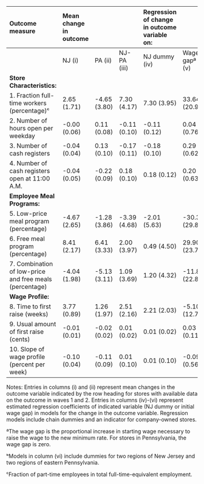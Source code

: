 | Outcome measure                                         | Mean change in outcome |       |         | Regression of change in outcome variable on: |            |             |
| :------------------------------------------------------ | :--------------------- | :---- | :------ | :------------------------------------------- | :--------- | :---------- |
|                                                         | NJ (i)                 | PA (ii) | NJ-PA (iii) | NJ dummy (iv)                                | Wage gapª (v) | Wage gapᵇ (vi) |
| **Store Characteristics:** |                        |       |         |                                              |            |             |
| 1. Fraction full-time workers (percentage)ᶜ             | 2.65 (1.71)            | -4.65 (3.80) | 7.30 (4.17) | 7.30 (3.95)                                  | 33.64 (20.95) | 20.28 (24.35) |
| 2. Number of hours open per weekday             | -0.00 (0.06)            | 0.11 (0.08) | -0.11 (0.10) | -0.11 (0.12)                                  | 0.04 (0.76) | -0.24 (0.65) |
| 3. Number of cash registers             | -0.04 (0.04)            | 0.13 (0.10) | -0.17 (0.11) | -0.18 (0.10)                                  | 0.29 (0.62) | -0.31 (0.53) |
| 4. Number of cash registers open at 11:00 A.M.             | -0.04 (0.05)            | -0.22 (0.09) | 0.18 (0.10) | 0.18 (0.12)                                  | 0.20 (0.63) | -0.44 (0.74) |
| **Employee Meal Programs:** |                        |       |         |                                              |            |             |
| 5. Low-price meal program (percentage)                  | -4.67 (2.65)           | -1.28 (3.86) | -3.39 (4.68) | -2.01 (5.63)                                 | -30.31 (29.80)| -33.15 (35.04) |
| 6. Free meal program (percentage)                  | 8.41 (2.17)           | 6.41 (3.33) | 2.00 (3.97) | 0.49 (4.50)                                 | 29.90 (23.75)| 36.91 (27.90) |
| 7. Combination of low-price and free meals (percentage)                  | -4.04 (1.98)           | -5.13 (3.11) | 1.09 (3.69) | 1.20 (4.32)                                 | -11.87 (22.87)| -19.19 (26.81) |
| **Wage Profile:** |                        |       |         |                                              |            |             |
| 8. Time to first raise (weeks)                          | 3.77 (0.89)            | 1.26 (1.97) | 2.51 (2.16) | 2.21 (2.03)                                  | -5.10 (12.74) | 4.02 (10.81) |
| 9. Usual amount of first raise (cents)                          | -0.01 (0.01)            | -0.02 (0.02) | 0.01 (0.02) | 0.01 (0.02)                                  | 0.03 (0.11) | 0.03 (0.11) |
| 10. Slope of wage profile (percent per week)                          | -0.10 (0.04)            | -0.11 (0.09) | 0.01 (0.10) | 0.01 (0.10)                                  | -0.09 (0.56) | -0.08 (0.57) |

Notes: Entries in columns (i) and (ii) represent mean changes in the outcome variable indicated by the row heading for stores with available data on the outcome in waves 1 and 2. Entries in columns (iv)-(vi) represent estimated regression coefficients of indicated variable (NJ dummy or initial wage gap) in models for the change in the outcome variable. Regression models include chain dummies and an indicator for company-owned stores.

ªThe wage gap is the proportional increase in starting wage necessary to raise the wage to the new minimum rate. For stores in Pennsylvania, the wage gap is zero.

ᵇModels in column (vi) include dummies for two regions of New Jersey and two regions of eastern Pennsylvania.

ᶜFraction of part-time employees in total full-time-equivalent employment.